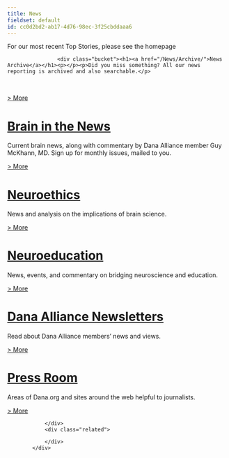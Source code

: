 ```yaml
---
title: News
fieldset: default
id: cc0d2bd2-ab17-4d76-98ec-3f25cbddaaa6
---
```

<div id="interior_body_a" class="clearfix">
                <p id="opening_paragraph">
                    For our most recent Top Stories, please see the homepage
                </p>
                <div class="group">
                    

                    <div class="bucket"><h1><a href="/News/Archive/">News Archive</a></h1><p></p><p>Did you miss something? All our news reporting is archived and also searchable.</p>
<p>&nbsp;</p><p></p><p class="endlinks"> <a href="/News/Archive/">&gt; More</a></p></div><div class="bucket"><h1><a href="/News/BrainIntheNews/">Brain in the News</a></h1><p></p><p>Current brain news, along with commentary by Dana Alliance member Guy McKhann, MD. Sign up for monthly issues, mailed to you.</p><p></p><p class="endlinks"> <a href="/News/BrainIntheNews/">&gt; More</a></p></div><div class="bucket"><h1><a href="/news/neuroethics/">Neuroethics</a></h1><p>News and analysis on the implications of brain science.</p><p class="endlinks"> <a href="/news/neuroethics/">&gt; More</a></p></div><div class="bucket"><h1><a href="/News/NeuroEducation/">Neuroeducation</a></h1><p>News, events, and commentary on bridging neuroscience and education.</p><p class="endlinks"> <a href="/News/NeuroEducation/">&gt; More</a></p></div><div class="bucket"><h1><a href="/News/Newsletters/">Dana Alliance Newsletters</a></h1><p>Read about Dana Alliance members’ news and views.</p><p class="endlinks"> <a href="/News/Newsletters/">&gt; More</a></p></div><div class="bucket"><h1><a href="/News/PressRoom/">Press Room</a></h1><p></p><p>Areas of Dana.org and sites around the web helpful to journalists.</p><p></p><p class="endlinks"> <a href="/News/PressRoom/">&gt; More</a></p></div>

                </div>
                <div class="related">
                    
                </div>
            </div>